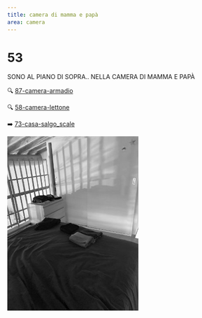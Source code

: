 ```yaml
---
title: camera di mamma e papà
area: camera
---
```

# 53
SONO AL PIANO DI SOPRA.. NELLA CAMERA DI MAMMA E PAPÀ

🔍 [87-camera-armadio](87-camera-armadio.md)

🔍 [58-camera-lettone](58-camera-lettone.md)

➡️ [73-casa-salgo_scale](73-casa-salgo_scale.md)

![foto_74](../_assets/preview/foto_74.jpg)